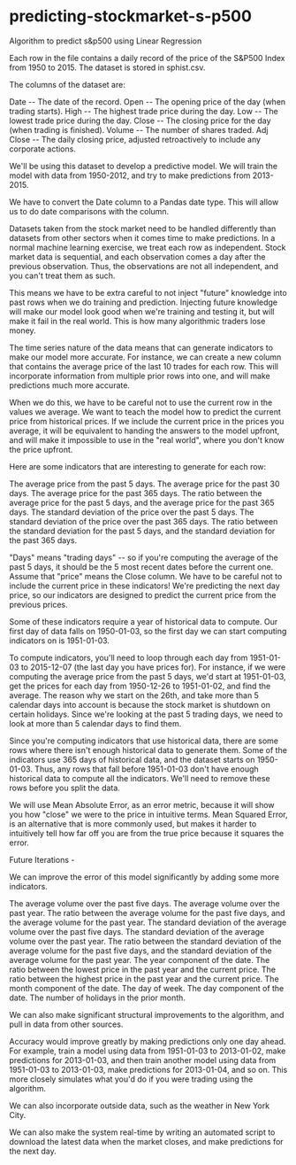 # predicting-stockmarket-s-p500

Algorithm to predict s&amp;p500 using Linear Regression

Each row in the file contains a daily record of the price of the S&P500 Index from 1950 to 2015. The dataset is stored in sphist.csv.

The columns of the dataset are:

Date -- The date of the record.
Open -- The opening price of the day (when trading starts).
High -- The highest trade price during the day.
Low -- The lowest trade price during the day.
Close -- The closing price for the day (when trading is finished).
Volume -- The number of shares traded.
Adj Close -- The daily closing price, adjusted retroactively to include any corporate actions.


We'll be using this dataset to develop a predictive model. We will train the model with data from 1950-2012, and try to make predictions from 2013-2015.

We have to convert the Date column to a Pandas date type. This will allow us to do date comparisons with the column.

Datasets taken from the stock market need to be handled differently than datasets from other sectors when it comes time to make predictions. In a normal machine learning exercise, we treat each row as independent. Stock market data is sequential, and each observation comes a day after the previous observation. Thus, the observations are not all independent, and you can't treat them as such.

This means we have to be extra careful to not inject "future" knowledge into past rows when we do training and prediction. Injecting future knowledge will make our model look good when we're training and testing it, but will make it fail in the real world. This is how many algorithmic traders lose money.

The time series nature of the data means that can generate indicators to make our model more accurate. For instance, we can create a new column that contains the average price of the last 10 trades for each row. This will incorporate information from multiple prior rows into one, and will make predictions much more accurate.

When we do this, we have to be careful not to use the current row in the values we average. We want to teach the model how to predict the current price from historical prices. If we include the current price in the prices you average, it will be equivalent to handing the answers to the model upfront, and will make it impossible to use in the "real world", where you don't know the price upfront.

Here are some indicators that are interesting to generate for each row:

The average price from the past 5 days.
The average price for the past 30 days.
The average price for the past 365 days.
The ratio between the average price for the past 5 days, and the average price for the past 365 days.
The standard deviation of the price over the past 5 days.
The standard deviation of the price over the past 365 days.
The ratio between the standard deviation for the past 5 days, and the standard deviation for the past 365 days.

"Days" means "trading days" -- so if you're computing the average of the past 5 days, it should be the 5 most recent dates before the current one. Assume that "price" means the Close column. We have to be careful not to include the current price in these indicators! We're predicting the next day price, so our indicators are designed to predict the current price from the previous prices.

Some of these indicators require a year of historical data to compute. Our first day of data falls on 1950-01-03, so the first day we can start computing indicators on is 1951-01-03.

To compute indicators, you'll need to loop through each day from 1951-01-03 to 2015-12-07 (the last day you have prices for). For instance, if we were computing the average price from the past 5 days, we'd start at 1951-01-03, get the prices for each day from 1950-12-26 to 1951-01-02, and find the average. The reason why we start on the 26th, and take more than 5 calendar days into account is because the stock market is shutdown on certain holidays. Since we're looking at the past 5 trading days, we need to look at more than 5 calendar days to find them.

Since you're computing indicators that use historical data, there are some rows where there isn't enough historical data to generate them. Some of the indicators use 365 days of historical data, and the dataset starts on 1950-01-03. Thus, any rows that fall before 1951-01-03 don't have enough historical data to compute all the indicators. We'll need to remove these rows before you split the data.

We will use Mean Absolute Error, as an error metric, because it will show you how "close" we were to the price in intuitive terms. Mean Squared Error, is an alternative that is more commonly used, but makes it harder to intuitively tell how far off you are from the true price because it squares the error.

Future Iterations - 

We can improve the error of this model significantly by adding some more indicators.

The average volume over the past five days.
The average volume over the past year.
The ratio between the average volume for the past five days, and the average volume for the past year.
The standard deviation of the average volume over the past five days.
The standard deviation of the average volume over the past year.
The ratio between the standard deviation of the average volume for the past five days, and the standard deviation of the average volume for the past year.
The year component of the date.
The ratio between the lowest price in the past year and the current price.
The ratio between the highest price in the past year and the current price.
The month component of the date.
The day of week.
The day component of the date.
The number of holidays in the prior month.

We can also make significant structural improvements to the algorithm, and pull in data from other sources.

Accuracy would improve greatly by making predictions only one day ahead. For example, train a model using data from 1951-01-03 to 2013-01-02, make predictions for 2013-01-03, and then train another model using data from 1951-01-03 to 2013-01-03, make predictions for 2013-01-04, and so on. This more closely simulates what you'd do if you were trading using the algorithm.

We can also incorporate outside data, such as the weather in New York City.

We can also make the system real-time by writing an automated script to download the latest data when the market closes, and make predictions for the next day.





